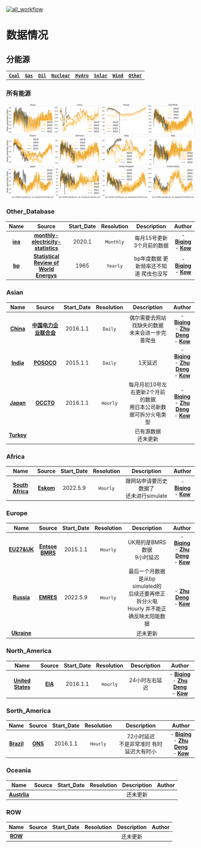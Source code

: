 

[![all_workflow](https://github.com/KowComical/GlobalPowerUpdate-Kow/actions/workflows/all_workflow.yml/badge.svg?branch=master)](https://github.com/KowComical/GlobalPowerUpdate-Kow/actions/workflows/all_workflow.yml)


# 数据情况
## 分能源
|||||||||
|:-:|:-:|:-:|:-:|:-:|:-:|:-:|:-:|
|**[`Coal`](./image/Coal_generation_for_all_country.svg)**|**[`Gas`](./image/Gas_generation_for_all_country.svg)**|**[`Oil`](./image/Oil_generation_for_all_country.svg)**|**[`Nuclear`](./image/Nuclear_generation_for_all_country.svg)**|**[`Hydro`](./image/Hydro_generation_for_all_country.svg)**|**[`Solar`](./image/Solar_generation_for_all_country.svg)**|**[`Wind`](./image/Wind_generation_for_all_country.svg)**|**[`Other`](./image/Other_generation_for_all_country.svg)**|
### 所有能源
![](./image/Power_generation_for_all_country.svg)


### Other_Database
|Name|Source|Start_Date|Resolution|Description|Author|
|:-:|:-:|:-:|:-:|:-:|:-:|
|**[iea](./data/#global_rf/iea)**|**[monthly-electricity-statistics](https://www.iea.org/data-and-statistics/data-product/monthly-electricity-statistics)**|2020.1|`Monthly`|每月15号更新3个月前的数据|- **[Biqing](https://github.com/cadagno)**<br>- **[Kow](https://github.com/KowComical)**|
|**[bp](./data/#global_rf/bp)**|**[Statistical Review of World Energys](https://www.bp.com/en/global/corporate/energy-economics/statistical-review-of-world-energy.html)**|1965|`Yearly`|bp年度数据 更新频率还不知道 爬虫也没写|- **[Biqing](https://github.com/cadagno)**<br>- **[Kow](https://github.com/KowComical)**|
### Asian
|Name|Source|Start_Date|Resolution|Description|Author|
|:-:|:-:|:-:|:-:|:-:|:-:|
|**[China](./data/asia/china)**|**[中国电力企业联合会](https://cec.org.cn/menu/index.html?170)**|2016.1.1|`Daily`|偶尔需要去网站找缺失的数据<br>未来会进一步完善爬虫|- **[Biqing](https://github.com/cadagno)**<br>- **[Zhu Deng](https://github.com/thuzhu)**<br>- **[Kow](https://github.com/KowComical)**|
|**[India](./data/asia/india)**|**[POSOCO](https://posoco.in/reports/daily-reports/)**|2015.1.1|`Daily`|1天延迟|- **[Biqing](https://github.com/cadagno)**<br>- **[Zhu Deng](https://github.com/thuzhu)**<br>- **[Kow](https://github.com/KowComical)**|
|**[Japan](./data/asia/japan)**|**[OCCTO](https://occtonet3.occto.or.jp/public/dfw/RP11/OCCTO/SD/LOGIN_login#)**|2016.1.1|`Hourly`|每月月初10号左右更新2个月前的数据 <br>用日本公司新数据可拆分火电类型|- **[Biqing](https://github.com/cadagno)**<br>- **[Zhu Deng](https://github.com/thuzhu)**<br>- **[Kow](https://github.com/KowComical)**|
|**[Turkey](https://github.com/KowComical/GlobalPowerUpdate-Kow/issues/27)**||||已有源数据<br>还未更新||

### Africa
|Name|Source|Start_Date|Resolution|Description|Author|
|:-:|:-:|:-:|:-:|:-:|:-:|
|**[South Africa](./data/africa/south_africa)**|**[Eskom](https://www.eskom.co.za/dataportal/supply-side/station-build-up-for-the-last-7-days/)**|2022.5.9|`Hourly`|跟网站申请要历史数据了<br>还未进行simulate|- **[Biqing](https://github.com/cadagno)**<br>- **[Kow](https://github.com/KowComical)**|

### Europe
|Name|Source|Start_Date|Resolution|Description|Author|
|:-:|:-:|:-:|:-:|:-:|:-:|
|**[EU27&UK](./data/europe/eu27_uk)**|**[Entsoe](https://transparency.entsoe.eu/generation/r2/actualGenerationPerProductionType/show)**<br>**[BMRS](https://www.bmreports.com/bmrs)**|2015.1.1|`Hourly`|UK用的是BMRS数据<br>9小时延迟|- **[Biqing](https://github.com/cadagno)**<br>- **[Zhu Deng](https://github.com/thuzhu)**<br>- **[Kow](https://github.com/KowComical)**|
|**[Russia](./data/europe/russia)**|**[EMRES](https://emres.cn)**|2022.5.9|`Hourly`|最后一个月数据是从bp simulated的<br>后续还要再修正拆分火电<br>Hourly 并不能正确反映太阳能数据|- **[Zhu Deng](https://github.com/thuzhu)**<br>- **[Kow](https://github.com/KowComical)**|
|**[Ukraine](https://github.com/KowComical/GlobalPowerUpdate-Kow/issues/23)** ||||还未更新||

### North_America
|Name|Source|Start_Date|Resolution|Description|Author|
|:-:|:-:|:-:|:-:|:-:|:-:|
|**[United States](./data/n_america/us)**|**[EIA](https://www.eia.gov/electricity/)**|2016.1.1|`Hourly`|24小时左右延迟|- **[Biqing](https://github.com/cadagno)**<br>- **[Zhu Deng](https://github.com/thuzhu)**<br>- **[Kow](https://github.com/KowComical)**|


### Sorth_America
|Name|Source|Start_Date|Resolution|Description|Author|
|:-:|:-:|:-:|:-:|:-:|:-:|
|**[Brazil](./data/s_america/brazil)**|**[ONS](http://www.ons.org.br/Paginas/resultados-da-operacao/historico-da-operacao)**|2016.1.1|`Hourly`|72小时延迟<br>不是非常准时 有时延迟大有时小|- **[Biqing](https://github.com/cadagno)**<br>- **[Zhu Deng](https://github.com/thuzhu)**<br>- **[Kow](https://github.com/KowComical)**|

### Oceania
|Name|Source|Start_Date|Resolution|Description|Author|
|:-:|:-:|:-:|:-:|:-:|:-:|
|**[Austrlia](https://github.com/KowComical/GlobalPowerUpdate-Kow/issues/12)**||||还未更新||

### ROW
|Name|Source|Start_Date|Resolution|Description|Author|
|:-:|:-:|:-:|:-:|:-:|:-:|
|**[ROW](https://github.com/KowComical/GlobalPowerUpdate-Kow/issues/11)**||||还未更新||


